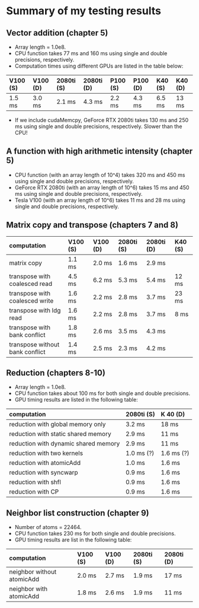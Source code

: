 # Summary of my testing results

## Vector addition (chapter 5)

* Array length = 1.0e8.
* CPU function takes 77 ms and 160 ms using single and double precisions, respectively. 
* Computation times using different GPUs are listed in the table below:

|  V100 (S) | V100 (D) | 2080ti (S) | 2080ti (D) | P100 (S) | P100 (D) | K40 (S) | K40 (D) |
|:---------|:---------|:---------|:---------|:---------|:---------|:---------|:---------|
| 1.5 ms | 3.0 ms |  2.1 ms |  4.3 ms | 2.2 ms |  4.3 ms | 6.5 ms | 13 ms |

* If we include cudaMemcpy, GeForce RTX 2080ti takes 130 ms and 250 ms using single and double precisions, respectively. Slower than the CPU!

## A function with high arithmetic intensity (chapter 5)
* CPU function (with an array length of 10^4) takes 320 ms and 450 ms using single and double precisions, respectively. 
* GeForce RTX 2080ti (with an array length of 10^6) takes 15 ms and 450 ms using single and double precisions, respectively.
* Tesla V100 (with an array length of 10^6) takes 11 ms and 28 ms using single and double precisions, respectively.

## Matrix copy and transpose (chapters 7 and 8)

| computation     | V100 (S) | V100 (D) | 2080ti (S) | 2080ti (D) | K40 (S) |
|:---------------------------------|:-------|:-------|:-------|:-------|:-------|
| matrix copy                      | 1.1 ms | 2.0 ms | 1.6 ms | 2.9 ms |  | 
| transpose with coalesced read    | 4.5 ms | 6.2 ms | 5.3 ms | 5.4 ms | 12 ms | 
| transpose with coalesced write   | 1.6 ms | 2.2 ms | 2.8 ms | 3.7 ms | 23 ms | 
| transpose with ldg read          | 1.6 ms | 2.2 ms | 2.8 ms | 3.7 ms | 8 ms |
| transpose with bank conflict     | 1.8 ms | 2.6 ms | 3.5 ms | 4.3 ms |  | 
| transpose without bank conflict  | 1.4 ms | 2.5 ms | 2.3 ms | 4.2 ms |  |


## Reduction (chapters 8-10)

* Array length = 1.0e8.
* CPU function takes about 100 ms for both single and double precisions.
* GPU timing results are listed in the following table:


| computation     | 2080ti (S) | K 40 (D) |
|:------------|:---------|:---------|
| reduction with global memory only    | 3.2 ms | 18 ms |
| reduction with static shared memory  | 2.9 ms | 11 ms |
| reduction with dynamic shared memory | 2.9 ms | 11 ms |
| reduction with two kernels           | 1.0 ms (?) | 1.6 ms (?) | 
| reduction with atomicAdd             | 1.0 ms | 1.6 ms |
| reduction with syncwarp              | 0.9 ms | 1.6 ms | 
| reduction with shfl                  | 0.9 ms | 1.6 ms | 
| reduction with CP                    | 0.9 ms | 1.6 ms | 


## Neighbor list construction (chapter 9)

* Number of atoms = 22464.
* CPU function takes 230 ms for both single and double precisions.
* GPU timing results are list in the following table:

| computation     | V100 (S) | V100 (D) | 2080ti (S) | 2080ti (D) | 
|:----------------|:---------|:---------|:-----------|:-----------|
| neighbor without atomicAdd | 2.0 ms | 2.7  ms | 1.9 ms | 17 ms |
| neighbor with atomicAdd    | 1.8 ms | 2.6  ms | 1.9 ms | 11 ms |



